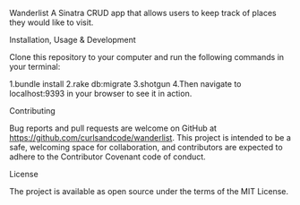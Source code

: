 
Wanderlist
A  Sinatra CRUD app that allows users to keep track of places they would like to visit.


Installation, Usage & Development

Clone this repository to your computer and run the following commands in your terminal:

1.bundle install
2.rake db:migrate
3.shotgun
4.Then navigate to localhost:9393 in your browser to see it in action.

Contributing

Bug reports and pull requests are welcome on GitHub at https://github.com/curlsandcode/wanderlist. This project is intended to be a safe, welcoming space for collaboration, and contributors are expected to adhere to the Contributor Covenant code of conduct.

License

The project is available as open source under the terms of the MIT License.